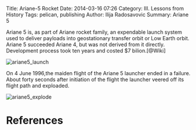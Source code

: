 Title: Ariane-5 Rocket
Date: 2014-03-16 07:26
Category: III. Lessons from History
Tags: pelican, publishing
Author: Ilija Radosavovic
Summary: Ariane 5

Ariane 5 is, as part of Ariane rocket family, an expendable launch system used
to deliver payloads into geostationary transfer orbit or Low Earth orbit. 
Ariane 5 succeeded Ariane 4, but was not derived from it directly. 
Development process took ten years and costed $7 bilion.[@Wiki]

![ariane5_launch](../images/ariane5_launch.jpg)

On 4 June 1996,the maiden flight of the Ariane 5 launcher ended in a failure.
About forty seconds after initiation of the flight the launcher veered off 
its flight path and exploaded. 

![ariane5_explode](../images/ariane5_explode.jpg)






References
========================================
[@Wiki "Wikipedia, Ariane 5"]: http://en.wikipedia.org/wiki/Ariane_5
[@Board "Inquiry Board, Ariane 5 Flight 501 Failure"]: http://www.ima.umn.edu/~arnold/disasters/ariane5rep.html
[@Wiki "Wikipedia, MIM-104 Patriot"]: http://en.wikipedia.org/wiki/MIM-104_Patriot
[@Douglas "Arnold Douglas, Two Disasters caused by Computer Arithmetic Errors"]: http://www.ima.umn.edu/~arnold/455.f96/disasters.html

